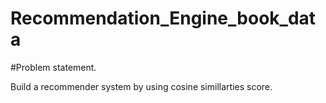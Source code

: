 # Recommendation_Engine_book_data

#Problem statement.

Build a recommender system by using cosine simillarties score.
